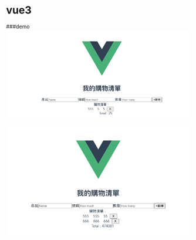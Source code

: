 # vue3

###demo
![image](https://github.com/sungchian/todolist-vue3/blob/pages/%E6%88%AA%E5%9C%96%202022-01-10%20%E4%B8%8B%E5%8D%886.08.29.png)

![image](https://github.com/sungchian/todolist-vue3/blob/pages/%E6%88%AA%E5%9C%96%202022-01-10%20%E4%B8%8B%E5%8D%886.09.48.png)

